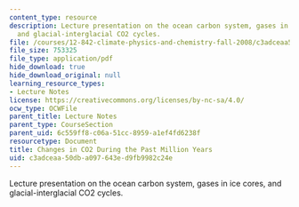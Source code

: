 ```yaml
---
content_type: resource
description: Lecture presentation on the ocean carbon system, gases in ice cores,
  and glacial-interglacial CO2 cycles.
file: /courses/12-842-climate-physics-and-chemistry-fall-2008/c3adceaa50dba097643ed9fb9982c24e_part4_lec3.pdf
file_size: 753325
file_type: application/pdf
hide_download: true
hide_download_original: null
learning_resource_types:
- Lecture Notes
license: https://creativecommons.org/licenses/by-nc-sa/4.0/
ocw_type: OCWFile
parent_title: Lecture Notes
parent_type: CourseSection
parent_uid: 6c559ff8-c06a-51cc-8959-a1ef4fd6238f
resourcetype: Document
title: Changes in CO2 During the Past Million Years
uid: c3adceaa-50db-a097-643e-d9fb9982c24e
---
```

Lecture presentation on the ocean carbon system, gases in ice cores, and glacial-interglacial CO2 cycles.